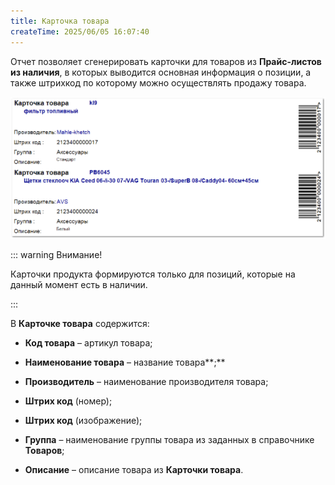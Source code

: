 ```yaml
---
title: Карточка товара
createTime: 2025/06/05 16:07:40
---
```

Отчет позволяет сгенерировать карточки для товаров из **Прайс-листов из наличия**, в которых выводится основная информация о позиции, а также штрихкод по которому можно осуществлять продажу товара.

![](../../../../assets/work/three/113.png)

::: warning Внимание!

Карточки продукта формируются только для позиций, которые на данный момент есть в наличии.

:::

В **Карточке товара** содержится:

- **Код товара** – артикул товара;

- **Наименование товара** – название товара**;**

- **Производитель** – наименование производителя товара;

- **Штрих код** (номер);

- **Штрих код** (изображение);

- **Группа** – наименование группы товара из заданных в справочнике **Товаров**;

- **Описание** – описание товара из **Карточки товара**.